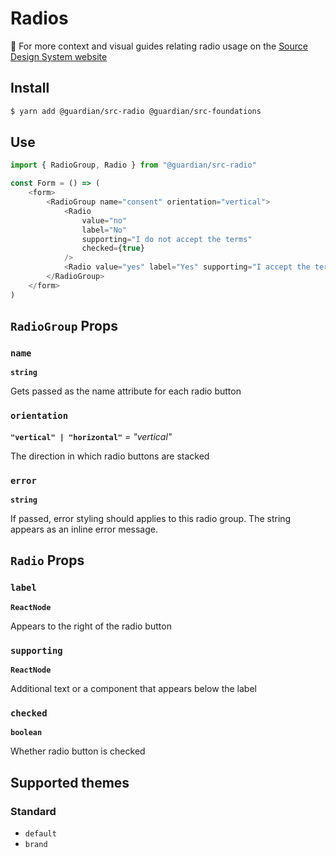 # Radios

📣 For more context and visual guides relating radio usage on the [Source Design System website](https://zeroheight.com/2a1e5182b/p/2891dd)

## Install

```sh
$ yarn add @guardian/src-radio @guardian/src-foundations
```

## Use

```js
import { RadioGroup, Radio } from "@guardian/src-radio"

const Form = () => (
    <form>
        <RadioGroup name="consent" orientation="vertical">
            <Radio
                value="no"
                label="No"
                supporting="I do not accept the terms"
                checked={true}
            />
            <Radio value="yes" label="Yes" supporting="I accept the terms" />,
        </RadioGroup>
    </form>
)
```

## `RadioGroup` Props

### `name`

**`string`**

Gets passed as the name attribute for each radio button

### `orientation`

**`"vertical" | "horizontal"`** _= "vertical"_

The direction in which radio buttons are stacked

### `error`

**`string`**

If passed, error styling should applies to this radio group. The string appears as an inline error message.

## `Radio` Props

### `label`

**`ReactNode`**

Appears to the right of the radio button

### `supporting`

**`ReactNode`**

Additional text or a component that appears below the label

### `checked`

**`boolean`**

Whether radio button is checked

## Supported themes

### Standard

-   `default`
-   `brand`
